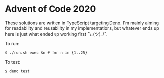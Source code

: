 # Advent of Code 2020

These solutions are written in TypeScript targeting Deno. I'm mainly aiming for
readability and reusability in my implementations, but whatever ends up here is
just what ended up working first ¯\\\_(ツ)\_/¯.

To run:

```console
$ ./run.sh exec $n # for n in {1..25}
```

To test:

```console
$ deno test
```
